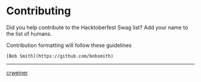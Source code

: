 # Contributing

Did you help contribute to the Hacktoberfest Swag list? Add your name to the list of humans.

Contribution formatting will follow these guidelines

```
[Bob Smith](https://github.com/bobsmith)

```
***

[crweiner](https://github.com/crweiner/)
